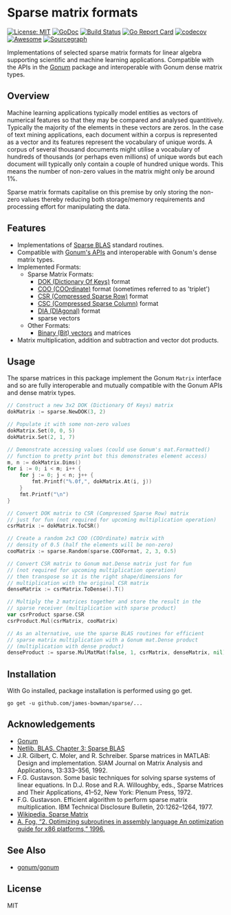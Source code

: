 # Sparse matrix formats
[![License: MIT](https://img.shields.io/badge/License-MIT-yellow.svg)](https://opensource.org/licenses/MIT)
[![GoDoc](https://godoc.org/github.com/james-bowman/sparse?status.svg)](https://godoc.org/github.com/james-bowman/sparse)
[![Build Status](https://travis-ci.org/james-bowman/sparse.svg?branch=master)](https://travis-ci.org/james-bowman/sparse)
[![Go Report Card](https://goreportcard.com/badge/github.com/james-bowman/sparse)](https://goreportcard.com/report/github.com/james-bowman/sparse)
[![codecov](https://codecov.io/gh/james-bowman/sparse/branch/master/graph/badge.svg)](https://codecov.io/gh/james-bowman/sparse)
[![Awesome](https://cdn.rawgit.com/sindresorhus/awesome/d7305f38d29fed78fa85652e3a63e154dd8e8829/media/badge.svg)](https://github.com/avelino/awesome-go)
[![Sourcegraph](https://sourcegraph.com/github.com/james-bowman/sparse/-/badge.svg)](https://sourcegraph.com/github.com/james-bowman/sparse?badge)

Implementations of selected sparse matrix formats for linear algebra supporting scientific and machine learning applications.  Compatible with the APIs in the [Gonum](http://www.gonum.org/) package and interoperable with Gonum dense matrix types.

## Overview

Machine learning applications typically model entities as vectors of numerical features so that they may be compared and analysed quantitively.  Typically the majority of the elements in these vectors are zeros. In the case of text mining applications, each document within a corpus is represented as a vector and its features represent the vocabulary of unique words.  A corpus of several thousand documents might utilise a vocabulary of hundreds of thousands (or perhaps even millions) of unique words but each document will typically only contain a couple of hundred unique words.  This means the number of non-zero values in the matrix might only be around 1%.

Sparse matrix formats capitalise on this premise by only storing the non-zero values thereby reducing both storage/memory requirements and processing effort for manipulating the data.

## Features

* Implementations of [Sparse BLAS](http://www.netlib.org/blas/blast-forum/chapter3.pdf) standard routines.
* Compatible with [Gonum's APIs](https://godoc.org/gonum.org/v1/gonum/mat) and interoperable with Gonum's dense matrix types.
* Implemented Formats:
    * Sparse Matrix Formats:
        * [DOK (Dictionary Of Keys)](https://en.wikipedia.org/wiki/Sparse_matrix#Dictionary_of_keys_(DOK)) format
        * [COO (COOrdinate)](https://en.wikipedia.org/wiki/Sparse_matrix#Coordinate_list_(COO)) format (sometimes referred to as 'triplet')
        * [CSR (Compressed Sparse Row)](https://en.wikipedia.org/wiki/Sparse_matrix#Compressed_sparse_row_(CSR,_CRS_or_Yale_format)) format
        * [CSC (Compressed Sparse Column)](https://en.wikipedia.org/wiki/Sparse_matrix#Compressed_sparse_column_(CSC_or_CCS)) format
        * [DIA (DIAgonal)](https://en.wikipedia.org/wiki/Sparse_matrix#Diagonal) format
        * sparse vectors
    * Other Formats:
        * [Binary (Bit) vectors](https://en.wikipedia.org/wiki/Bit_array) and matrices
* Matrix multiplication, addition and subtraction and vector dot products.

## Usage

The sparse matrices in this package implement the Gonum `Matrix` interface and so are fully interoperable and mutually compatible with the Gonum APIs and dense matrix types.

``` go
// Construct a new 3x2 DOK (Dictionary Of Keys) matrix
dokMatrix := sparse.NewDOK(3, 2)

// Populate it with some non-zero values
dokMatrix.Set(0, 0, 5)
dokMatrix.Set(2, 1, 7)

// Demonstrate accessing values (could use Gonum's mat.Formatted()
// function to pretty print but this demonstrates element access)
m, n := dokMatrix.Dims()
for i := 0; i < m; i++ {
    for j := 0; j < n; j++ {
        fmt.Printf("%.0f,", dokMatrix.At(i, j))
    }
    fmt.Printf("\n")
}

// Convert DOK matrix to CSR (Compressed Sparse Row) matrix
// just for fun (not required for upcoming multiplication operation)
csrMatrix := dokMatrix.ToCSR()

// Create a random 2x3 COO (COOrdinate) matrix with
// density of 0.5 (half the elements will be non-zero)
cooMatrix := sparse.Random(sparse.COOFormat, 2, 3, 0.5)

// Convert CSR matrix to Gonum mat.Dense matrix just for fun
// (not required for upcoming multiplication operation)
// then transpose so it is the right shape/dimensions for
// multiplication with the original CSR matrix
denseMatrix := csrMatrix.ToDense().T()

// Multiply the 2 matrices together and store the result in the
// sparse receiver (multiplication with sparse product)
var csrProduct sparse.CSR
csrProduct.Mul(csrMatrix, cooMatrix)

// As an alternative, use the sparse BLAS routines for efficient
// sparse matrix multiplication with a Gonum mat.Dense product
// (multiplication with dense product)
denseProduct := sparse.MulMatMat(false, 1, csrMatrix, denseMatrix, nil)
```

## Installation

With Go installed, package installation is performed using go get.

```
go get -u github.com/james-bowman/sparse/...
```

## Acknowledgements

* [Gonum](http://www.gonum.org/)
* [Netlib. BLAS. Chapter 3: Sparse BLAS](http://www.netlib.org/blas/blast-forum/chapter3.pdf)
* J.R. Gilbert, C. Moler, and R. Schreiber. Sparse matrices in
MATLAB: Design and implementation. SIAM Journal on Matrix Analysis and
Applications, 13:333–356, 1992.
* F.G. Gustavson. Some basic techniques for solving sparse systems
of linear equations. In D.J. Rose and R.A. Willoughby, eds., Sparse Matrices and
Their Applications, 41–52, New York: Plenum Press, 1972.
* F.G. Gustavson. Efficient algorithm to perform sparse matrix
multiplication. IBM Technical Disclosure Bulletin, 20:1262–1264, 1977.
* [Wikipedia. Sparse Matrix](https://en.wikipedia.org/wiki/Sparse_matrix)
* [A. Fog, “2. Optimizing subroutines in assembly language An optimization guide for x86 platforms,” 1996.](https://www.agner.org/optimize/optimizing_assembly.pdf)

## See Also

* [gonum/gonum](https://github.com/gonum/gonum)

## License

MIT